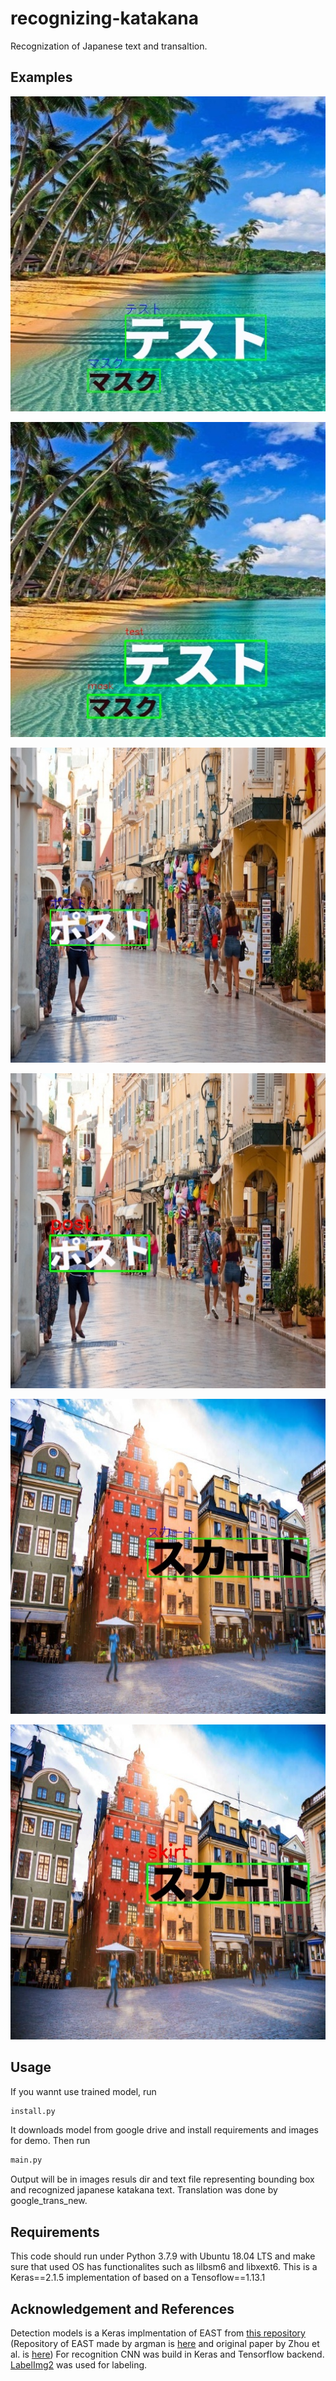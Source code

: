 # recognizing-katakana
Recognization of Japanese text and transaltion.

## Examples

![example](examples/example4.jpg)

![example2](examples/translated_example4.jpg)

![example3](examples/example2.jpg)

![example4](examples/translated_example2.jpg)

![example5](examples/example3.jpg)

![example6](examples/translated_example3.jpg)


## Usage
If you wannt use trained model, run 
``` python
install.py
``` 
It downloads model from google drive and install requirements and images for demo.
Then run
``` python
main.py
``` 
Output will be in images resuls dir and text file representing bounding box and recognized japanese katakana text. Translation was done by google_trans_new.


## Requirements
This code should run under Python 3.7.9 with Ubuntu 18.04 LTS and make sure that used OS has functionalites such as lilbsm6 and libxext6.
This is a Keras==2.1.5 implementation of based on a Tensoflow==1.13.1


##  Acknowledgement and References
Detection models is a Keras implmentation of EAST from [this repository](https://github.com/kurapan/EAST) (Repository of EAST made by argman is [here](https://github.com/argman/EAST) and original paper by Zhou et al. is [here](https://arxiv.org/abs/1704.03155))
For recognition CNN was build in Keras and Tensorflow backend. 
[LabelImg2](ttps://github.com/chinakook/labelImg2) was used for labeling.
